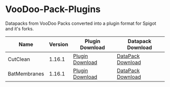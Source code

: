 # VooDoo-Pack-Plugins
Datapacks from VooDoo Packs converted into a plugin format for Spigot and it's forks.

Name | Version | Plugin Download | Datapack Download
------------ | ------------- | ------------- | -------------
CutClean | 1.16.1 | [Plugin Download](https://github.com/LoJoSho/VooDoo-Pack-Plugins/blob/master/CutClean/CutClean-1.0.jar?raw=true) | [DataPack Download](http://mc.voodoobeard.com/#cutclean)
BatMembranes | 1.16.1 | [Plugin Download](https://github.com/LoJoSho/VooDoo-Pack-Plugins/blob/master/batmembranes/BatMembranes-1.0.jar?raw=true) | [DataPack Download](http://mc.voodoobeard.com/#bat_membranes)
